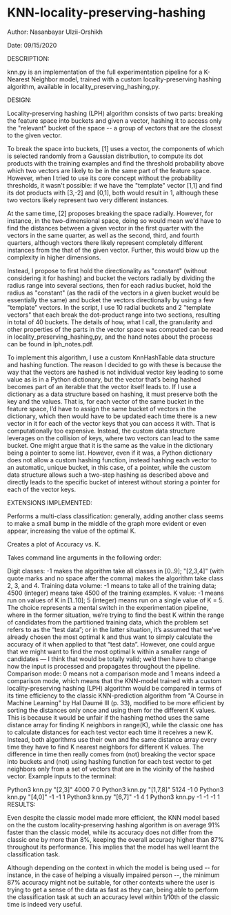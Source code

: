 # KNN-locality-preserving-hashing

Author: Nasanbayar Ulzii-Orshikh

Date: 09/15/2020

DESCRIPTION:

knn.py is an implementation of the full experimentation pipeline for a K-Nearest Neighbor model, trained with a custom locality-preserving hashing algorithm, available in locality_preserving_hashing,py.

DESIGN:

Locality-preserving hashing (LPH) algorithm consists of two parts: breaking the feature space into buckets and given a vector, hashing it to access only the "relevant" bucket of the space -- a group of vectors that are the closest to the given vector.

To break the space into buckets, [1] uses a vector, the components of which is selected randomly from a Gaussian distribution, to compute its dot products with the training examples and find the threshold probability above which two vectors are likely to be in the same part of the feature space. However, when I tried to use its core concept without the probability thresholds, it wasn't possible: if we have the "template" vector [1,1] and find its dot products with [3,-2] and [0,1], both would result in 1, although these two vectors likely represent two very different instances.

At the same time, [2] proposes breaking the space radially. However, for instance, in the two-dimensional space, doing so would mean we'd have to find the distances between a given vector in the first quarter with the vectors in the same quarter, as well as the second, third, and fourth quarters, although vectors there likely represent completely different instances from the that of the given vector. Further, this would blow up the complexity in higher dimensions.

Instead, I propose to first hold the directionality as "constant" (without considering it for hashing) and bucket the vectors radially by dividing the radius range into several sections, then for each radius bucket, hold the radius as "constant" (as the radii of the vectors in a given bucket would be essentially the same) and bucket the vectors directionally by using a few "template" vectors. In the script, I use 10 radial buckets and 2 "template vectors" that each break the dot-product range into two sections, resulting in total of 40 buckets. The details of how, what I call, the granularity and other properties of the parts in the vector space was computed can be read in locality_preserving_hashing,py, and the hand notes about the process can be found in lph_notes.pdf.

To implement this algorithm, I use a custom KnnHashTable data structure and hashing function. The reason I decided to go with these is because the way that the vectors are hashed is not individual vector key leading to some value as is in a Python dictionary, but the vector that’s being hashed becomes part of an iterable that the vector itself leads to. If I use a dictionary as a data structure based on hashing, it must preserve both the key and the values. That is, for each vector of the same bucket in the feature space, I’d have to assign the same bucket of vectors in the dictionary, which then would have to be updated each time there is a new vector in it for each of the vector keys that you can access it with. That is computationally too expensive. Instead, the custom data structure leverages on the collision of keys, where two vectors can lead to the same bucket. One might argue that it is the same as the value in the dictionary being a pointer to some list. However, even if it was, a Python dictionary does not allow a custom hashing function, instead hashing each vector to an automatic, unique bucket, in this case, of a pointer, while the custom data structure allows such a two-step hashing as described above and directly leads to the specific bucket of interest without storing a pointer for each of the vector keys.

EXTENSIONS IMPLEMENTED:

Performs a multi-class classification: generally, adding another class seems to make a small bump in the middle of the graph more evident or even appear, increasing the value of the optimal K.

Creates a plot of Accuracy vs. K.

Takes command line arguments in the following order:

Digit classes: -1 makes the algorithm take all classes in [0..9]; "[2,3,4]" (with quote marks and no space after the comma) makes the algorithm take class 2, 3, and 4.
Training data volume: -1 means to take all of the training data; 4500 (integer) means take 4500 of the training examples.
K value: -1 means run on values of K in [1..10]; 5 (integer) means run on a single value of K = 5. The choice represents a mental switch in the experimentation pipeline, where in the former situation, we’re trying to find the best K within the range of candidates from the partitioned training data, which the problem set refers to as the “test data”; or in the latter situation, it’s assumed that we’ve already chosen the most optimal k and thus want to simply calculate the accuracy of it when applied to that “test data”. However, one could argue that we might want to find the most optimal k within a smaller range of candidates — I think that would be totally valid; we’d then have to change how the input is processed and propagates throughout the pipeline.
Comparison mode: 0 means not a comparison mode and 1 means indeed a comparison mode, which means that the KNN-model trained with a custom locality-preserving hashing (LPH) algorithm would be compared in terms of its time efficiency to the classic KNN-prediction algorithm from "A Course in Machine Learning" by Hal Daumé III (p. 33), modified to be more efficient by sorting the distances only once and using them for the different K values. This is because it would be unfair if the hashing method uses the same distance array for finding K neighbors in range(K), while the classic one has to calculate distances for each test vector each time it receives a new K. Instead, both algorithms use their own and the same distance array every time they have to find K nearest neighbors for different K values. The difference in time then really comes from (not) breaking the vector space into buckets and (not) using hashing function for each test vector to get neighbors only from a set of vectors that are in the vicinity of the hashed vector.
Example inputs to the terminal:

Python3 knn.py "[2,3]" 4000 7 0
Python3 knn.py "[1,7,8]" 5124 -1 0
Python3 knn.py "[4,0]" -1 -1 1
Python3 knn.py "[6,7]" -1 4 1
Python3 knn.py -1 -1 -1 1
RESULTS:

Even despite the classic model made more efficient, the KNN model based on the the custom locality-preserving hashing algorithm is on average 91% faster than the classic model, while its accuracy does not differ from the classic one by more than 8%, keeping the overall accuracy higher than 87% throughout its performance. This implies that the model has well learnt the classification task.

Although depending on the context in which the model is being used -- for instance, in the case of helping a visually impaired person --, the minimum 87% accuracy might not be suitable, for other contexts where the user is trying to get a sense of the data as fast as they can, being able to perform the classification task at such an accuracy level within 1/10th of the classic time is indeed very useful.